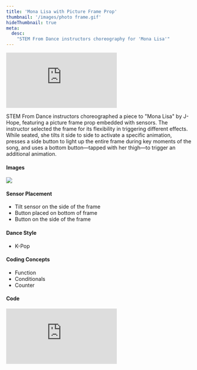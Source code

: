 ```yaml
---
title: 'Mona Lisa with Picture Frame Prop'
thumbnail: '/images/photo frame.gif'
hideThumbnail: true
meta:
  desc:
    "STEM From Dance instructors choreography for 'Mona Lisa'"
---
```

<div class="flex justify-center">
  <iframe
    src="https://nyu.app.box.com/embed/s/otklaud4uz34tneigvc6emgdnleg5sk3?sortColumn=date"
    class="w-11/12 lg:w-2/3 aspect-video"
    frameborder="0"
    allowfullscreen
  ></iframe>
</div>

STEM From Dance instructors choreographed a piece to "Mona Lisa" by J-Hope, featuring a picture frame prop embedded with sensors. The instructor selected the frame for its flexibility in triggering different effects. While seated, she tilts it side to side to activate a specific animation, presses a side button to light up the entire frame during key moments of the song, and uses a bottom button—tapped with her thigh—to trigger an additional animation.



#### Images

<img src="/images/frame-back.jpg">

#### Sensor Placement

+ Tilt sensor on the side of the frame
+ Button placed on bottom of frame
+ Button on the side of the frame

#### Dance Style

+ K-Pop 

#### Coding Concepts

+ Function
+ Conditionals
+ Counter

#### Code

<div class="flex justify-center">
  <div class="relative w-11/12 lg:w-2/3 pb-[56.25%] overflow-hidden">
    <iframe
      src="https://maker.makecode.com/#pub:_7w6Vxe2r2dg6" 
      class="absolute inset-0 w-full h-full"
      frameborder="0"
      sandbox="allow-popups allow-forms allow-scripts allow-same-origin"
    ></iframe>
  </div>
</div>
